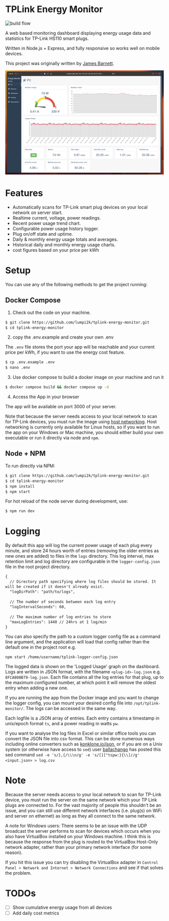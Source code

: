 # TPLink Energy Monitor

![build flow](https://github.com/lumpi2k/tplink-energy-monitor/actions/workflows/build.yml/badge.svg)

A web based monitoring dashboard displaying energy usage data and statistics for TP-Link HS110 smart plugs.

Written in Node.js + Express, and fully responsive so works well on mobile devices.

This project was originally written by [James Barnett](https://github.com/jamesbarnett91/tplink-energy-monitor).

![Screenshot](./assets/monitor.png "Screenshot")

# Features
- Automatically scans for TP-Link smart plug devices on your local network on server start.
- Realtime current, voltage, power readings.
- Recent power usage trend chart.
- Configurable power usage history logger.
- Plug on/off state and uptime.
- Daily & monthly energy usage totals and averages.
- Historical daily and monthly energy usage charts.
- cost figures based on your price per kWh

# Setup
You can use any of the following methods to get the project running:

## Docker Compose
1. Check out the code on your machine.

```sh
$ git clone https://github.com/lumpi2k/tplink-energy-monitor.git
$ cd tplink-energy-monitor
```

2. copy the .env.example and create your own .env

The ``.env`` file stores the port your app will be reachable and your current price per kWh, if you want to use the energy cost feature.

```sh
$ cp .env.example .env
$ nano .env
```
3. Use docker compose to build a docker image on your machine and run it

```sh
$ docker compose build && docker compose up -d
```

4. Access the App in your browser

The app will be available on port 3000 of your server.

Note that because the server needs access to your local network to scan for TP-Link devices, you must run the image using [host networking](https://docs.docker.com/network/host/). Host networking is currently only available for Linux hosts, so if you want to run the app on your Windows or Mac machine, you should either build your own executable or run it directly via node and ``npm``.

## Node + NPM

To run directly via NPM:
```sh
$ git clone https://github.com/lumpi2k/tplink-energy-monitor.git
$ cd tplink-energy-monitor
$ npm install
$ npm start
```
For hot reload of the node server during development, use:

```sh
$ npm run dev
```

# Logging
By default this app will log the current power usage of each plug every minute, and store 24 hours worth of entries (removing the older entries as new ones are added) to files in the ``logs`` directory. This log interval, max retention limit and log directory are configurable in the `logger-config.json` file in the root project directory.
```
{
  // Directory path specifying where log files should be stored. It will be created if it doesn't already exist.
  "logDirPath": "path/to/logs",

  // The number of seconds between each log entry
  "logIntervalSeconds": 60,

  // The maximum number of log entries to store
  "maxLogEntries": 1440 // 24hrs at 1 log/min
}
```

You can also specify the path to a custom logger config file as a command line argument, and the application will load that config rather than the default one in the project root e.g.
```
npm start /home/username/tplink-logger-config.json
```

The logged data is shown on the 'Logged Usage' graph on the dashboard.
Logs are written in JSON format, with the filename `<plug-id>-log.json` e.g. `8FCA808B79-log.json`. Each file contains all the log entries for that plug, up to the maximum configured number, at which point it will remove the oldest entry when adding a new one.

If you are running the app from the Docker image and you want to change the logger config, you can mount your desired config file into `/opt/tplink-monitor/`. The logs can be accessed in the same way.

Each logfile is a JSON array of entries. Each entry contains a timestamp in unix/epoch format `ts`, and a power reading in watts `pw`.

If you want to analyse the log files in Excel or similar office tools you can convert the JSON file into csv format. This can be done numerous ways including online converters such as [konklone.io/json](https://konklone.io/json/), or if you are on a Unix system (or otherwise have access to `sed`) user [ballachango](https://github.com/jamesbarnett91/tplink-energy-monitor/issues/6#issuecomment-433663873) has posted this sed command `sed -e 's/},{/\\\n/g' -e 's/[]["tspw:}{\\]//g' <input.json> > log.csv`

# Note
Because the server needs access to your local network to scan for TP-Link device, you must run the server on the same network which your TP Link plugs are connected to. For the vast majority of people this shouldn't be an issue, and you can still use different network interfaces (i.e. plug(s) on WiFi and server on ethernet) as long as they all connect to the same network.

A note for Windows users: There seems to be an issue with the UDP broadcast the server performs to scan for devices which occurs when you also have VirtualBox installed on your Windows machine. I think this is because the response from the plug is routed to the VirtualBox Host-Only network adapter, rather than your primary network interface (for some reason).

If you hit this issue you can try disabling the VirtualBox adapter in `Control Panel > Network and Internet > Network Connections` and see if that solves the problem.

# TODOs
- [ ] Show cumulative energy usage from all devices
- [ ] Add daily cost metrics
